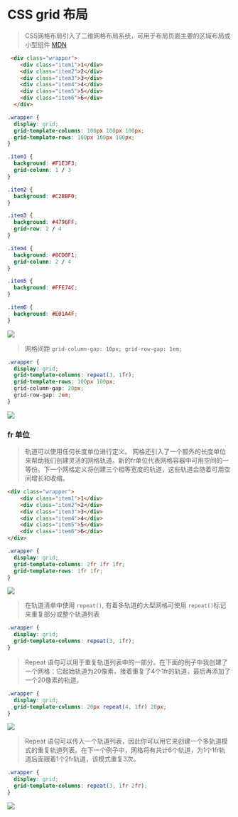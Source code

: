 # CSS grid 布局

> CSS网格布局引入了二维网格布局系统，可用于布局页面主要的区域布局或小型组件 [MDN](https://developer.mozilla.org/zh-CN/docs/Web/CSS/CSS_Grid_Layout/Basic_Concepts_of_Grid_Layout)

```HTML
 <div class="wrapper">
    <div class="item1">1</div>
    <div class="item2">2</div>
    <div class="item3">3</div>
    <div class="item4">4</div>
    <div class="item5">5</div>
    <div class="item6">6</div>
  </div>
```

```CSS
.wrapper {
  display: grid;
  grid-template-columns: 100px 100px 100px;
  grid-template-rows: 100px 100px 100px;
}

.item1 {
  background: #F1E3F3;
  grid-column: 1 / 3
}

.item2 {
  background: #C2BBF0;
}

.item3 {
  background: #4796FF;
  grid-row: 2 / 4
}

.item4 {
  background: #8CD0F1;
  grid-column: 2 / 4
}

.item5 {
  background: #FFE74C;
}

.item6 {
  background: #E01A4F;
}
```
![](/about-blog/media/1513147152410.jpg)

> 网格间距  `grid-column-gap: 10px; grid-row-gap: 1em;`

```CSS
.wrapper {
  display: grid;
  grid-template-columns: repeat(3, 1fr);
  grid-template-rows: 100px 100px;
  grid-column-gap: 20px;
  grid-row-gap: 2em;
}
```

![](/about-blog/media/WX20171213-151505@2x.png)

### fr 单位

> 轨道可以使用任何长度单位进行定义。 网格还引入了一个额外的长度单位来帮助我们创建灵活的网格轨道。新的fr单位代表网格容器中可用空间的一等份。下一个网格定义将创建三个相等宽度的轨道，这些轨道会随着可用空间增长和收缩。

```HTML
<div class="wrapper">
    <div class="item1">1</div>
    <div class="item2">2</div>
    <div class="item3">3</div>
    <div class="item4">4</div>
    <div class="item5">5</div>
    <div class="item6">6</div>
</div>
```

```CSS
.wrapper {
  display: grid;
  grid-template-columns: 2fr 1fr 1fr;
  grid-template-rows: 1fr 1fr;
}
```
![](/about-blog/media/1513148129432.jpg
)

> 在轨道清单中使用 `repeat()`, 有着多轨道的大型网格可使用 `repeat()`标记来重复部分或整个轨道列表

```CSS
.wrapper {
  display: grid;
  grid-template-columns: repeat(3, 1fr);
}
```

> Repeat 语句可以用于重复轨道列表中的一部分。在下面的例子中我创建了一个网格：它起始轨道为20像素，接着重复了4个1fr的轨道，最后再添加了一个20像素的轨道。

```CSS
.wrapper {
  display: grid;
  grid-template-columns: 20px repeat(4, 1fr) 20px;
}
```
![](/about-blog/media/1513148914157.jpg)

> Repeat 语句可以传入一个轨道列表，因此你可以用它来创建一个多轨道模式的重复轨道列表。在下一个例子中，网格将有共计6个轨道，为1个1fr轨道后面跟着1个2fr轨道，该模式重复3次。

```CSS
.wrapper {
  display: grid;
  grid-template-columns: repeat(3, 1fr 2fr);
}
```
![](/about-blog/media/WX20171213-151146@2x.png)
